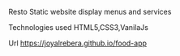 Resto
Static website display menus and services

Technologies used
HTML5,CSS3,VanilaJs

Url
https://joyalrebera.github.io/food-app
